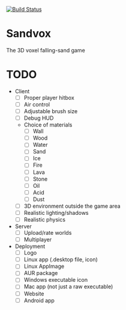 [![Build Status](https://travis-ci.org/io12/Sandvox.svg?branch=master)](https://travis-ci.org/io12/Sandvox)

# Sandvox

The 3D voxel falling-sand game

# TODO

- Client
  - [ ] Proper player hitbox
  - [ ] Air control
  - [ ] Adjustable brush size
  - [ ] Debug HUD
  - Choice of materials
    - [ ] Wall
    - [ ] Wood
    - [ ] Water
    - [ ] Sand
    - [ ] Ice
    - [ ] Fire
    - [ ] Lava
    - [ ] Stone
    - [ ] Oil
    - [ ] Acid
    - [ ] Dust
  - [ ] 3D environment outside the game area
  - [ ] Realistic lighting/shadows
  - [ ] Realistic physics
- Server
  - [ ] Upload/rate worlds
  - [ ] Multiplayer
- Deployment
  - [ ] Logo
  - [ ] Linux app (.desktop file, icon)
  - [ ] Linux AppImage
  - [ ] AUR package
  - [ ] Windows executable icon
  - [ ] Mac app (not just a raw executable)
  - [ ] Website
  - [ ] Android app
